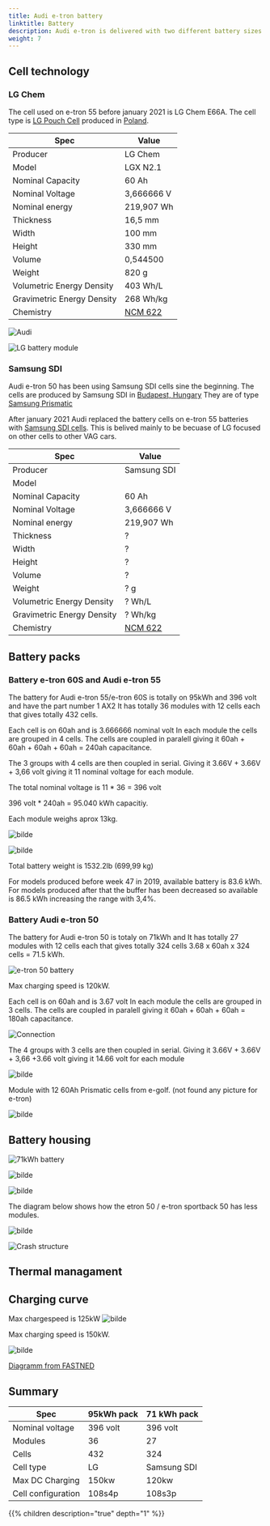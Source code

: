 ```yaml
---
title: Audi e-tron battery
linktitle: Battery
description: Audi e-tron is delivered with two different battery sizes and serveral variants. 
weight: 7
---
```


## Cell technology

### LG Chem

The cell used on e-tron 55 before january 2021 is LG Chem E66A. The cell type is [LG Pouch Cell](https://www.youtube.com/watch?v=Q2Lczd7MjGc) produced in [Poland](https://www.google.no/maps/search/lg+chem+poland/@51.0183429,16.8906359,995m/data=!3m1!1e3).

|Spec | Value |
|-----|------|
| Producer | LG Chem |
| Model | LGX N2.1 |
| Nominal Capacity |60 Ah |
| Nominal Voltage | 3,666666 V |
| Nominal energy | 219,907 Wh |
| Thickness|  16,5 mm |
| Width | 100 mm |
| Height | 330 mm |
| Volume | 0,544500 |
| Weight | 820 g |
| Volumetric Energy Density | 403 Wh/L |
| Gravimetric Energy Density | 268 Wh/kg |
| Chemistry | [NCM 622](https://en.wikipedia.org/wiki/Lithium-ion_battery) |

![Audi](lgchenx21.jpg "LGX N2.1 60AH pouch cell from LG Chem")

![LG battery module](lgmodule.jpg "Battery module with 12LG pouch cells")

### Samsung SDI

Audi e-tron 50 has been using Samsung SDI cells sine the beginning.
The cells are produced by Samsung SDI in [Budapest, Hungary](https://www.google.com/maps/place/Samsung+SDI+Hungary+Zrt./@47.6765476,19.168821,2130m/data=!3m1!1e3!4m5!3m4!1s0x0:0x45db42011a2687d9!8m2!3d47.6779532!4d19.170087)
They are of type [Samsung Prismatic](https://www.samsungsdi.com/automotive-battery/products/prismatic-lithium-ion-battery-cell.html)

After january 2021 Audi replaced the battery cells on e-tron 55 batteries with [Samsung SDI cells](https://www.electrive.net/2020/07/23/audi-chef-duesmann-sieht-batterie-probleme-beim-e-tron-als-geloest/). This is belived mainly to be becuase of LG focused on other cells to other VAG cars. 


|Spec | Value |
|-----|------|
| Producer | Samsung SDI|
| Model |  |
| Nominal Capacity |60 Ah |
| Nominal Voltage | 3,666666 V |
| Nominal energy | 219,907 Wh |
| Thickness|  ? |
| Width | ? |
| Height | ? |
| Volume | ? |
| Weight | ? g |
| Volumetric Energy Density | ?  Wh/L |
| Gravimetric Energy Density | ? Wh/kg |
| Chemistry | [NCM 622](https://en.wikipedia.org/wiki/Lithium-ion_battery) |

## Battery packs

### Battery e-tron 60S and Audi e-tron 55

The battery for Audi e-tron 55/e-tron 60S is totally on 95kWh and 396 volt and have the part number  1 AX2
It has totally 36 modules with 12 cells each that gives totally 432 cells.

Each cell is on 60ah and is 3.666666 nominal volt
In each module the cells are grouped in 4 cells. The cells are coupled in paralell
giving it 60ah + 60ah + 60ah + 60ah = 240ah capacitance.



The 3 groups with 4 cells are then coupled in serial. Giving it 3.66V + 3.66V + 3,66 volt giving it 11 nominal voltage for each module.

The total nominal voltage is 11 * 36 = 396 volt

396 volt * 240ah = 95.040 kWh capacitiy.

Each module weighs aprox 13kg.

![bilde](lgmodule.png)

![bilde](https://user-images.githubusercontent.com/59776765/73913087-6d1baf00-48b6-11ea-9f24-6d5fc9c95e17.png)

Total battery weight is 1532.2lb (699,99 kg)

For models produced before week 47 in 2019, available battery is 83.6 kWh.
For models produced after that the buffer has been decreased so available is 86.5 kWh increasing the range with 3,4%. 



### Battery Audi e-tron 50

The battery for Audi e-tron 50 is totaly on 71kWh and 
It has totally 27 modules with 12 cells each that gives totally 324 cells
3.68 x 60ah x  324 cells = 71.5 kWh.

![e-tron 50 battery](etron50battery.jpg "e-tron 50 battery")

Max charging speed is 120kW.

Each cell is on 60ah and is 3.67 volt
In each module the cells are grouped in 3 cells. The cells are coupled in paralell
giving it 60ah + 60ah + 60ah = 180ah capacitance.

![Connection](connection50.png "Cell connection e-tron 50")

The 4 groups with 3 cells are then coupled in serial. Giving it 3.66V + 3.66V + 3,66  +3.66 volt giving it 14.66 volt for each module

![bilde](samsungcells.png)

Module with 12 60Ah  Prismatic cells from e-golf. (not found any picture for e-tron)

![bilde](https://user-images.githubusercontent.com/59776765/73131174-70857f80-4006-11ea-84bd-a1f2d5848613.png)

## Battery housing

![71kWh battery](batterycase50.jpg "71kWh battery for e-tron 50 with 27 modules")


![bilde](batteryhousing55.png)

![bilde](batterycasing.png)

The diagram below shows how the etron 50 / e-tron sportback 50 has less modules.

![bilde](batteryhousing50.png)

![Crash structure](crashstructure.jpg "Integrated crash structure of the lithium-ion battery")

## Thermal managament

## Charging curve

Max chargespeed is 125kW
![bilde](chargespeed50.png "battery")

Max charging speed is 150kW.

![bilde](chargespeed55.png "Charging curve 55")

[Diagramm from FASTNED](https://support.fastned.nl/hc/en-gb/articles/360000815988-Charging-with-an-Audi-e-tron)


## Summary

|Spec | 95kWh pack | 71 kWh pack |
|---- | -----|-----|
| Nominal voltage | 396 volt | 396 volt |
| Modules | 36 | 27 |
| Cells  | 432  | 324 |
| Cell type | LG | Samsung SDI |
| Max  DC Charging | 150kw | 120kw |
| Cell configuration | 108s4p |108s3p|


{{% children description="true" depth="1" %}}
